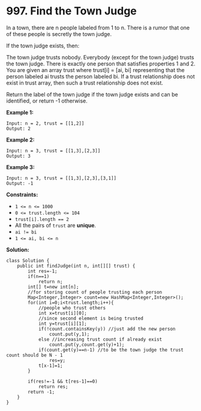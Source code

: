 # 997. Find the Town Judge

In a town, there are n people labeled from 1 to n. There is a rumor that one of these people is secretly the town judge.

If the town judge exists, then:

The town judge trusts nobody.
Everybody (except for the town judge) trusts the town judge.
There is exactly one person that satisfies properties 1 and 2.
You are given an array trust where trust[i] = [ai, bi] representing that the person labeled ai trusts the person labeled bi. If a trust relationship does not exist in trust array, then such a trust relationship does not exist.

Return the label of the town judge if the town judge exists and can be identified, or return -1 otherwise.


**Example 1:**
```
Input: n = 2, trust = [[1,2]]
Output: 2
```
**Example 2:**
```
Input: n = 3, trust = [[1,3],[2,3]]
Output: 3
```
**Example 3:**
```
Input: n = 3, trust = [[1,3],[2,3],[3,1]]
Output: -1
``` 

**Constraints:**

* `1 <= n <= 1000`
* `0 <= trust.length <= 104`
* `trust[i].length == 2`
* All the pairs of `trust` are **unique**.
* `ai != bi`
* `1 <= ai, bi <= n`

**Solution:**
```
class Solution {
    public int findJudge(int n, int[][] trust) {
        int res=-1;
        if(n==1)
            return n;
        int[] t=new int[n];
        //for storing count of people trusting each person
        Map<Integer,Integer> count=new HashMap<Integer,Integer>();
        for(int i=0;i<trust.length;i++){
            //people who trust others
            int x=trust[i][0];
            //since second element is being trusted
            int y=trust[i][1];
            if(!count.containsKey(y)) //just add the new person
                count.put(y,1);
            else //increasing trust count if already exist
                count.put(y,count.get(y)+1);
            if(count.get(y)==n-1) //to be the town judge the trust count should be N - 1
                res=y;
            t[x-1]=1;  
        }
        
        if(res!=-1 && t[res-1]==0)
            return res;
        return -1;
    }
}
```

